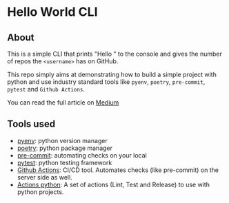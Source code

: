 # Hello World CLI

## About

This is a simple CLI that prints "Hello <username>" to the console and gives the
number of repos the `<username>` has on GitHub.

This repo simply aims at demonstrating how to build a simple project with python and
use industry standard tools like `pyenv`, `poetry`, `pre-commit`, `pytest` and
`Github Actions`.

You can read the full article on [Medium](https://medium.com/@armand-sauzay)

## Tools used

- [pyenv](https://github.com/pyenv/pyenv): python version manager
- [poetry](https://python-poetry.org/): python package manager
- [pre-commit](https://pre-commit.com/): automating checks on your local
- [pytest](https://docs.pytest.org/en/stable/): python testing framework
- [Github Actions](https://docs.github.com/en/actions): CI/CD tool. Automates checks (like pre-commit) on the server side as well.
- [Actions python](https://github.com/armand-sauzay/actions-python): A set of actions (Lint, Test and Release) to use with python projects.
